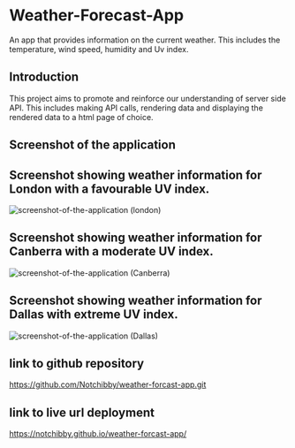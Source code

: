 # Weather-Forecast-App
An app that provides information on the current weather. This includes the temperature, wind speed, humidity and Uv index.

## Introduction
This project aims to promote and reinforce our understanding of server side API. This includes making API calls, rendering data and displaying the rendered data to a html page of choice.

## Screenshot of the application


## Screenshot showing weather information for London with a favourable UV index.
![screenshot-of-the-application (london)](https://i.postimg.cc/9ff33B0J/london-screenshot.png)


## Screenshot showing weather information for Canberra with a moderate UV index.

![screenshot-of-the-application (Canberra)](https://i.postimg.cc/d0FMWYcP/Canberra-screenshot.png)



## Screenshot showing weather information for Dallas with extreme UV index.
![screenshot-of-the-application (Dallas)](https://i.postimg.cc/qvwfZFJN/Dallas-screenshot.png)



## link to github repository
https://github.com/Notchibby/weather-forcast-app.git

## link to live url deployment
https://notchibby.github.io/weather-forcast-app/